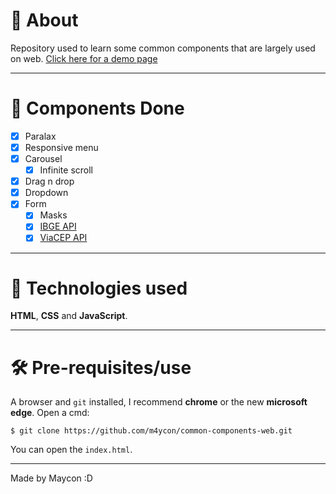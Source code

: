 # 📄 About

Repository used to learn some common components that are largely used on web.
[Click here for a demo page](https://m4ycon.github.io/common-components-web)

---

# 📌 Components Done
- [x] Paralax
- [x] Responsive menu
- [x] Carousel
  - [x] Infinite scroll
- [x] Drag n drop
- [x] Dropdown
- [x] Form
  - [x] Masks
  - [x] [IBGE API](https://servicodados.ibge.gov.br/api/docs/localidades?versao=1)
  - [x] [ViaCEP API](https://viacep.com.br/)

---

# 🧰 Technologies used

**HTML**, **CSS** and **JavaScript**.

---

# 🛠 Pre-requisites/use

A browser and ```git``` installed, I recommend **chrome** or the new **microsoft edge**.
Open a cmd:
```
$ git clone https://github.com/m4ycon/common-components-web.git
```
You can open the ```index.html```.

---

Made by Maycon :D
